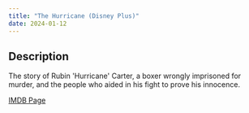 ```yaml
---
title: "The Hurricane (Disney Plus)"
date: 2024-01-12
---
```

## Description
The story of Rubin 'Hurricane' Carter, a boxer wrongly imprisoned for murder, and the people who aided in his fight to prove his innocence.

[IMDB Page](https://www.imdb.com/title/tt0174856/)
